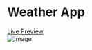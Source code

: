 # Weather App 
<a href="https://tahmid122.github.io/weather-app/">Live Preview</a>  
![image](https://github.com/tahmid122/weather-app/assets/103018071/6eac9983-0b89-4f2e-bb91-2131621ace6c)
